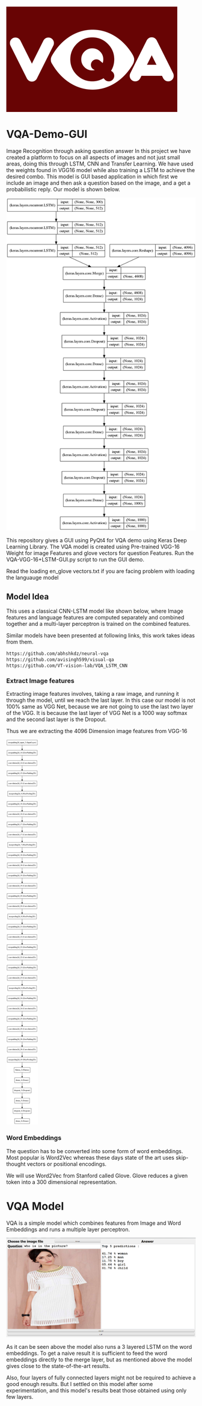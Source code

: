 ![img](/vqa_logo.png)
# VQA-Demo-GUI
Image Recognition through asking question answer
In this project we have created a platform to focus on all aspects of images and not just small areas, doing this through LSTM, CNN and Transfer Learning. We have used the weights found in VGG16 model while also training a LSTM to achieve the desired combo.
This model is GUI based application in which first we include an image and then ask a question based on the image, and a get a probabilistic reply. 
Our model is shown below.

![img](/model_vqa.png)

This repository gives a GUI  using PyQt4 for VQA demo using Keras Deep Learning Library. The VQA model is created using Pre-trained VGG-16 Weight for image Features and glove vectors for question Features. 
Run the VQA-VGG-16+LSTM-GUI.py script to run the GUI demo.

Read the loading en_glove vectors.txt if you are facing problem with loading the languauge model


## Model Idea

This uses a classical CNN-LSTM model like shown below, where Image features and language features are computed separately and combined together and a multi-layer perceptron is trained on the combined features.

Similar models have been presented at following links, this work takes ideas from them.

    https://github.com/abhshkdz/neural-vqa
    https://github.com/avisingh599/visual-qa
    https://github.com/VT-vision-lab/VQA_LSTM_CNN
    

### Extract Image features

Extracting image features involves, taking a raw image, and running it through the model, until we reach the last layer. In this case our model is not 100% same as VGG Net, because we are not going to use the last two layer of the VGG. It is because the last layer of VGG Net is a 1000 way softmax and the second last layer is the Dropout.

Thus we are extracting the 4096 Dimension image features from VGG-16

![img](/model_vgg.png)


### Word Embeddings

The question has to be converted into some form of word embeddings. Most popular is Word2Vec whereas these days state of the art uses skip-thought vectors or positional encodings.

We will use Word2Vec from Stanford called Glove. Glove reduces a given token into a 300 dimensional representation.



# VQA Model

VQA is a simple model which combines features from Image and Word Embeddings and runs a multiple layer perceptron.

![img](vqa_GUI-1.PNG)

As it can be seen above the model also runs a 3 layered LSTM on the word embeddings. To get a naive result it is sufficient to feed the word embeddings directly to the merge layer, but as mentioned above the model gives close to the state-of-the-art results.

Also, four layers of fully connected layers might not be required to achieve a good enough results. But I settled on this model after some experimentation, and this model's results beat those obtained using only few layers.

